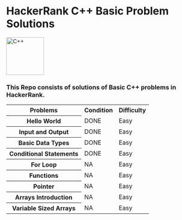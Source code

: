 <h1> HackerRank C++ Basic Problem Solutions </h1>

<img src ="https://imgs.search.brave.com/PYZz2YzOKrPWNm37OmwY-z5TACh-oT68Ri5swL339Pw/rs:fit:1200:1200:1/g:ce/aHR0cHM6Ly9zZHRp/bWVzLmNvbS93cC1j/b250ZW50L3VwbG9h/ZHMvMjAxOC8wMy9j/cHBwcC5wbmc" alt="C++" height="100" width="100">

<br>

<h3>This Repo consists of solutions of Basic C++ problems in HackerRank. </h3>


<table>
  <tr>
    <th>Problems</th>
    <th>Condition</th>
    <th>Difficulty</th>
  </tr>
  <tr>
    <th>Hello World</th>
    <td>DONE</td>
    <td>Easy</td>
  </tr>
  <tr>
    <th>Input and Output</th>
    <td>DONE</td>
    <td>Easy</td>
  </tr>
  <tr>
    <th>Basic Data Types</th>
    <td>DONE</td>
    <td>Easy</td>
  </tr>
  <tr>
    <th>Conditional Statements</th>
    <td>DONE</td>
    <td>Easy</td>
  </tr>
  <tr>
    <th>For Loop</th>
    <td>NA</td>
    <td>Easy</td>
  </tr>
  <tr>
    <th>Functions</th>
    <td>NA</td>
    <td>Easy</td>
  </tr>
  <tr>
    <th>Pointer</th>
    <td>NA</td>
    <td>Easy</td>
  </tr>
  <tr>
    <th>Arrays Introduction</th>
    <td>NA</td>
    <td>Easy</td>
  </tr>
  <tr>
    <th>Variable Sized Arrays</th>
    <td>NA</td>
    <td>Easy</td>
  </tr>
</table>
